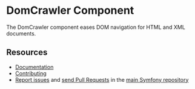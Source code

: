 DomCrawler Component
====================

The DomCrawler component eases DOM navigation for HTML and XML documents.

Resources
---------

 * [Documentation](https://symfony.com/doc/current/components/dom_crawler.html)
 * [Contributing](https://symfony.com/doc/current/contributing/index.html)
 * [Report issues](https://github.com/symfony/symfony/issues) and
   [send Pull Requests](https://github.com/symfony/symfony/pulls)
   in the [main Symfony repository](https://github.com/symfony/symfony)
